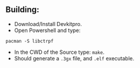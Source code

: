 ## Building:
- Download/Install Devkitpro.
- Open Powershell and type:
```
pacman -S libctrpf
```
- In the CWD of the Source type: `make`.
- Should generate a `.3gx` file, and `.elf` executable.